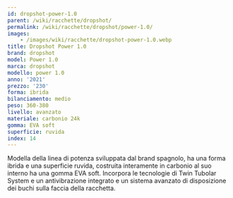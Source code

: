 ```yaml
---
id: dropshot-power-1.0
parent: /wiki/racchette/dropshot/
permalink: /wiki/racchette/dropshot/power-1.0/
images:
    - /images/wiki/racchette/dropshot-power-1.0.webp
title: Dropshot Power 1.0
brand: dropshot
model: Power 1.0
marca: dropshot
modello: power 1.0
anno: '2021'
prezzo: '230'
forma: ibrida
bilanciamento: medio
peso: 360-380
livello: avanzato
materiale: carbonio 24k
gomma: EVA soft
superficie: ruvida
index: 14
---
```

Modella della linea di potenza sviluppata dal brand spagnolo, ha una forma ibrida e una superficie ruvida, costruita interamente in carbonio al suo interno ha una gomma EVA soft. Incorpora le tecnologie di Twin Tubolar System e un antivibrazione integrato e un sistema avanzato di disposizione dei buchi sulla faccia della racchetta.